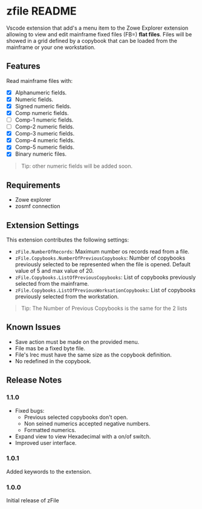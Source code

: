 # zfile README

Vscode extension that add's a menu item to the Zowe Explorer extension allowing to view and edit mainframe fixed files (FB=) __flat files__.
Files will be showed in a grid defined by a copybook that can be loaded from the mainframe or your one workstation.

## Features

Read mainframe files with:

- [x] Alphanumeric fields.
- [x] Numeric fields.
- [x] Signed numeric fields.
- [x] Comp numeric fields.
- [ ] Comp-1 numeric fields.
- [ ] Comp-2 numeric fields.
- [x] Comp-3 numeric fields.
- [x] Comp-4 numeric fields.
- [x] Comp-5 numeric fields.
- [x] Binary numeric files.

> Tip: other numeric fields will be added soon.

## Requirements

- Zowe explorer
- zosmf connection

## Extension Settings

This extension contributes the following settings:

* `zFile.NumberOfRecords`: Maximum number os records read from a file.
* `zFile.Copybooks.NumberOfPreviousCopybooks`: Number of copybooks previously selected to be represented when the file is opened. Default value of 5 and max value of 20.
* `zFile.Copybooks.ListOfPreviousCopybooks`: List of copybooks previously selected from the mainframe.
* `zFile.Copybooks.ListOfPreviousWorksationCopybooks`: List of copybooks previously selected from the workstation.

>Tip: The Number of Previous Copybooks is the same for the 2 lists

## Known Issues

- Save action must be made on the provided menu.
- File mas be a fixed byte file.
- File's lrec must have the same size as the copybook definition.
- No redefined in the copybook.

## Release Notes

### 1.1.0

- Fixed bugs:
  - Previous selected copybooks don't open.
  - Non seined numerics accepted negative numbers.
  - Formatted numerics.
- Expand view to view Hexadecimal with a on/of switch.
- Improved user interface.

### 1.0.1

Added keywords to the extension.

### 1.0.0

Initial release of zFile
